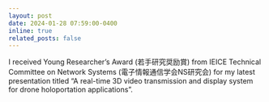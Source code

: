 ```yaml
---
layout: post
date: 2024-01-28 07:59:00-0400
inline: true
related_posts: false
---
```


I received Young Researcher’s Award (若手研究奨励賞) from IEICE Technical Committee on Network Systems (電子情報通信学会NS研究会) for my latest presentation titled “A real-time 3D video transmission and display system for drone holoportation applications”.
